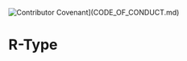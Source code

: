 ![Contributor Covenant](https://img.shields.io/badge/Contributor%20Covenant-2.1-4baaaa.svg)](CODE_OF_CONDUCT.md) 

# R-Type

